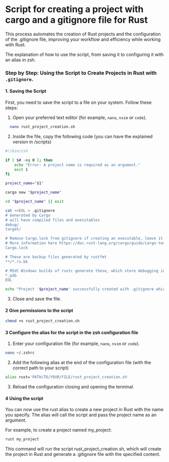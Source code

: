 # Script for creating a project with cargo and a gitignore file for Rust

This process automates the creation of Rust projects and the configuration of the .gitignore file, improving your workflow and efficiency while working with Rust.

The explanation of how to use the script, from saving it to configuring it with an alias in zsh.

### Step by Step: Using the Script to Create Projects in Rust with `.gitignore`.

#### 1. Saving the Script

First, you need to save the script to a file on your system. Follow these steps:

1. Open your preferred text editor (for example, `nano`, `nvim` or `code`).

```sh
  nano rust_project_creation.sh
```

2. Inside the file, copy the following code (you can have the explained version in /scripts)

```sh
#!/bin/zsh

if [ $# -eq 0 ]; then
    echo "Error: A project name is required as an argument."
    exit 1
fi

project_name="$1"

cargo new "$project_name"

cd "$project_name" || exit

cat <<EOL > .gitignore
# Generated by Cargo
# will have compiled files and executables
debug/
target/

# Remove Cargo.lock from gitignore if creating an executable, leave it for libraries
# More information here https://doc.rust-lang.org/cargo/guide/cargo-toml-vs-cargo-lock.html
Cargo.lock

# These are backup files generated by rustfmt
**/*.rs.bk

# MSVC Windows builds of rustc generate these, which store debugging information
*.pdb
EOL

echo "Project '$project_name' successfully created with .gitignore which includes the specified content."
```

3. Close and save the file. 

#### 2 Give permissions to the script

```sh
chmod +x rust_project_creation.sh
```

#### 3 Configure the alias for the script in the zsh configuration file

1. Enter your configuration file (for example, `nano`, `nvim` or `code`).

```sh
nano ~/.zshrc
```

2. Add the following alias at the end of the configuration file (with the correct path to your script)

```sh
alias rust='PATH/TO/YOUR/FILE/rust_project_creation.sh'
```

3. Reload the configuration closing and opening the terminal.

#### 4 Using the script

You can now use the rust alias to create a new project in Rust with the name you specify. The alias will call the script and pass the project name as an argument.

For example, to create a project named my_project:

```sh
rust my_project
```

This command will run the script rust_project_creation.sh, which will create the project in Rust and generate a .gitignore file with the specified content.

